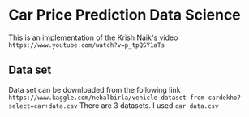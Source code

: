 # Car Price Prediction Data Science 

This is an implementation of the Krish Naik's video
`https://www.youtube.com/watch?v=p_tpQSY1aTs`

## Data set
Data set can be downloaded from the following link
`https://www.kaggle.com/nehalbirla/vehicle-dataset-from-cardekho?select=car+data.csv`
There are 3 datasets. I used `car data.csv`